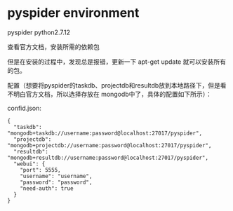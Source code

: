 # pyspider environment

pyspider  python2.7.12

查看官方文档，安装所需的依赖包 

但是在安装的过程中，发现总是报错，更新一下  apt-get update 就可以安装所有的包。

配置（想要将pyspider的taskdb、projectdb和resultdb放到本地路径下，但是看不明白官方文档，所以选择存放在 mongodb中了，具体的配置如下所示）：

confid.json:

	{
	  "taskdb": "mongodb+taskdb://username:password@localhost:27017/pyspider",
	  "projectdb": "mongodb+projectdb://username:password@localhost:27017/pyspider",
	  "resultdb": "mongodb+resultdb://username:password@localhost:27017/pyspider",
	  "webui": {
		"port": 5555,
		"username": "username",
		"password": "password",
		"need-auth": true
	  }
	}

	
